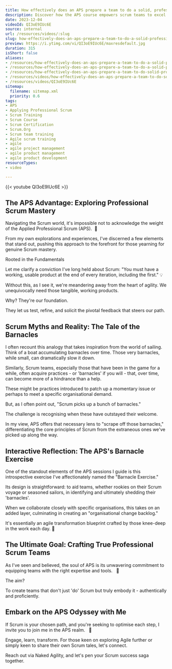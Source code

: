 ```yaml
---
title: How effectively does an APS prepare a team to do a solid, professional Scrum?
description: Discover how the APS course empowers scrum teams to excel in professional scrum practices. Join Martin Hinshelwood for insights on effective training!
date: 2023-12-04
videoId: QI3oE9IUc6E
source: internal
url: /resources/videos/:slug
slug: how-effectively-does-an-aps-prepare-a-team-to-do-a-solid-professional-scrum
preview: https://i.ytimg.com/vi/QI3oE9IUc6E/maxresdefault.jpg
duration: 315
isShort: false
aliases:
- /resources/how-effectively-does-an-aps-prepare-a-team-to-do-a-solid-professional-scrum-2
- /resources/how-effectively-does-an-aps-prepare-a-team-to-do-a-solid-professional-scrum
- /resources/how-effectively-does-an-aps-prepare-a-team-to-do-solid-professional-scrum
- /resources/videos/how-effectively-does-an-aps-prepare-a-team-to-do-solid,-professional-scrum
- /resources/videos/QI3oE9IUc6E
sitemap:
  filename: sitemap.xml
  priority: 0.6
tags:
- APS
- Applying Professional Scrum
- Scrum Training
- Scrum Course
- Scrum Certification
- Scrum.Org
- Scrum team training
- Agile scrum training
- agile
- agile project management
- agile product management
- agile product development
resourceTypes:
- video

---
```

{{< youtube QI3oE9IUc6E >}}

## The APS Advantage: Exploring Professional Scrum Mastery

Navigating the Scrum world, it's impossible not to acknowledge the weight of the Applied Professional Scrum (APS).  🚀

From my own explorations and experiences, I've discerned a few elements that stand out, pushing this approach to the forefront for those yearning for genuine Scrum mastery.

Rooted in the Fundamentals

Let me clarify a conviction I've long held about Scrum: "You must have a working, usable product at the end of every iteration, including the first." 💡

Without this, as I see it, we're meandering away from the heart of agility. We unequivocally need those tangible, working products.

Why? They're our foundation.

They let us test, refine, and solicit the pivotal feedback that steers our path.

## Scrum Myths and Reality: The Tale of the Barnacles

I often recount this analogy that takes inspiration from the world of sailing. Think of a boat accumulating barnacles over time. Those very barnacles, while small, can dramatically slow it down.

Similarly, Scrum teams, especially those that have been in the game for a while, often acquire practices - or 'barnacles' if you will - that, over time, can become more of a hindrance than a help.

These might be practices introduced to patch up a momentary issue or perhaps to meet a specific organisational demand.

But, as I often point out, "Scrum picks up a bunch of barnacles."

The challenge is recognising when these have outstayed their welcome.

In my view, APS offers that necessary lens to "scrape off those barnacles," differentiating the core principles of Scrum from the extraneous ones we've picked up along the way.

## Interactive Reflection: The APS's Barnacle Exercise

One of the standout elements of the APS sessions I guide is this introspective exercise I've affectionately named the "Barnacle Exercise."

Its design is straightforward: to aid teams, whether rookies on their Scrum voyage or seasoned sailors, in identifying and ultimately shedding their 'barnacles'.

When we collaborate closely with specific organisations, this takes on an added layer, culminating in creating an "organisational change backlog."

It's essentially an agile transformation blueprint crafted by those knee-deep in the work each day. 🔄

## The Ultimate Goal: Crafting True Professional Scrum Teams

As I've seen and believed, the soul of APS is its unwavering commitment to equipping teams with the right expertise and tools.   🎯

The aim?

To create teams that don't just 'do' Scrum but truly embody it - authentically and proficiently.

## Embark on the APS Odyssey with Me

If Scrum is your chosen path, and you're seeking to optimise each step, I invite you to join me in the APS realm.   🌟

Engage, learn, transform. For those keen on exploring Agile further or simply keen to share their own Scrum tales, let's connect.

Reach out via Naked Agility, and let's pen your Scrum success saga together.







